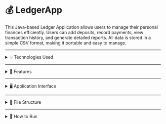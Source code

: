 
# 💰 LedgerApp

This Java-based Ledger Application allows users to manage their personal finances efficiently. Users can add deposits, record payments, view transaction history, and generate detailed reports. All data is stored in a simple CSV format, making it portable and easy to manage.

---

<details>
<summary>💡 Technologies Used</summary>

- **Java 17+**
- **File I/O** (BufferedReader, FileWriter)
- **Collections API** (ArrayList, Comparator)
- **Java Time API** (LocalDate, LocalTime, DateTimeFormatter)

</details>

---

<details>
<summary>🧩 Features</summary>

### 🏠 Home Menu:
- **Add Deposit** – Input a deposit with description, vendor, and amount.
- **Make Payment** – Record an expense or payment with the necessary details.
- **View Ledger** – Access and navigate transaction records.
- **View Balance** – Instantly see the current account balance.

### 📓 Ledger Menu:
- **View All Transactions**
- **View Deposits Only**
- **View Payments Only**
- **Access Reports Menu**

### 📊 Reports Menu:
- **Month-to-Date Transactions**
- **Previous Month Transactions**
- **Year-to-Date Transactions**
- **Previous Year Transactions**
- **Search by Vendor Name**
- **Custom Search** – Search by date, description, vendor, or amount.

### 🔃 Automatic Sorting:
- All transactions are displayed **from newest to oldest** by default.

</details>

---

<details>
<summary>🖥️ Application Interface</summary>

#### 🏠 Home Menu:
![Home Menu](pictures/homeScreen.png)

#### 📓 Ledger Menu:
![Ledger Menu](pictures/ledgerScreen.png)

#### 📊 Reports Menu:
![Reports Menu](pictures/reportScreen.png)

</details>

---

<details>
<summary>📁 File Structure</summary>

- `Main.java` – Contains the main logic and menus.
- `Transaction.java` – Defines the `Transaction` class and its properties.
- `transactions.csv` – Stores all transaction records.
- `report.csv` – Stores filtered/exported transaction reports.

</details>

---

<details>
<summary>🚀 How to Run</summary>

1. Ensure you have **Java 17 or later** installed.
2. Compile the source code:
   ```bash
   javac LedgerApp.java Transaction.java
